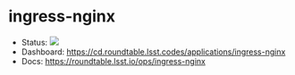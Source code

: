 # ingress-nginx

- Status: ![](https://cd.roundtable.lsst.codes/api/badge?name=ingress-inginx)
- Dashboard: https://cd.roundtable.lsst.codes/applications/ingress-nginx
- Docs: https://roundtable.lsst.io/ops/ingress-nginx

